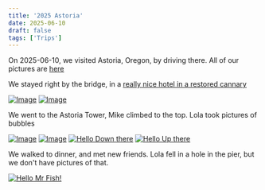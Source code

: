 ```yaml
---
title: '2025 Astoria'
date: 2025-06-10
draft: false
tags: ['Trips']
---
```


On 2025-06-10, we visited Astoria, Oregon, by driving there. All of our pictures are [here](https://lmblevins.smugmug.com/Travel/2025-Astoria) 

We stayed right by the bridge, in a [really nice hotel in a restored cannary](https://www.cannerypierhotel.com/?utm_source=Tripadvisor&utm_medium=busadv)


[![Image](https://photos.smugmug.com/Travel/2025-Astoria/i-Fkq4z3F/0/MTk6mwq4tmkHN9B4sw6LJ2K8f3QZPrRbKDSSh5g9B/Th/L_IMG_6458-Th.jpg)](https://lmblevins.smugmug.com/Travel/2025-Astoria/i-Fkq4z3F)
[![Image](https://photos.smugmug.com/Travel/2025-Astoria/i-MG4SSx4/0/NMBmnJ8vgKsJRmtzHqhMbV3ZvCNmWGNpKMfr7N6vt/Th/L_IMG_6461-Th.jpg)](https://lmblevins.smugmug.com/Travel/2025-Astoria/i-MG4SSx4)


We went to the Astoria Tower, Mike climbed to the top. Lola took pictures of bubbles

[![Image](https://photos.smugmug.com/Travel/2025-Astoria/i-JKKLwGR/0/MWcR5V63xw7q4Dc5NHSs7kPRc7h2bnTh4KCCpjKVT/Th/L_IMG_6465-Th.jpg)](https://lmblevins.smugmug.com/Travel/2025-Astoria/i-JKKLwGR)
[![Image](https://photos.smugmug.com/Travel/2025-Astoria/i-Lb8dZg7/0/MS3N74qhtDLXhfjmjNNVks26bg5hH86snd4MrzCZC/Th/M_IMG_2547-Th.jpg)](https://lmblevins.smugmug.com/Travel/2025-Astoria/i-Lb8dZg7)
[![Hello Down there](https://photos.smugmug.com/Travel/2025-Astoria/i-gvvJLXx/0/Kzw63cmsB7dVNFK9kr54vDsK838RxwLcv3WLFMFs4/Th/L_IMG_6476-Th.jpg)](https://lmblevins.smugmug.com/Travel/2025-Astoria/i-gvvJLXx)
[![Hello Up there](https://photos.smugmug.com/Travel/2025-Astoria/i-5Hcn3XT/0/L7MHw52qdVdv53DXbgzwKJs3S4jDBV49z9DCKGdpq/Th/M_IMG_2549-Th.jpg)](https://lmblevins.smugmug.com/Travel/2025-Astoria/i-5Hcn3XT)


We walked to dinner, and met new friends. Lola fell in a hole in the pier, but we don't have pictures of that.

[![Hello Mr Fish!](https://photos.smugmug.com/Travel/2025-Astoria/i-c2kCxDx/0/LNGgTpG7sCdbG7ZWkKtnjQM9bCkdvxJRpb9BJqQ5w/Th/L_IMG_6464-Th.jpg)](https://lmblevins.smugmug.com/Travel/2025-Astoria/i-c2kCxDx)


